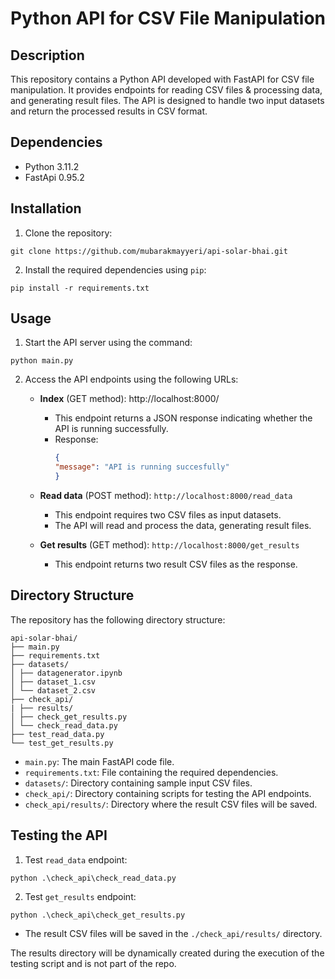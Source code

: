 # Python API for CSV File Manipulation

## Description
This repository contains a Python API developed with FastAPI for CSV file manipulation. It provides endpoints for reading CSV files & processing data, and generating result files. The API is designed to handle two input datasets and return the processed results in CSV format.

## Dependencies
- Python 3.11.2
- FastApi 0.95.2

## Installation
1. Clone the repository:
```shell
git clone https://github.com/mubarakmayyeri/api-solar-bhai.git
```

2. Install the required dependencies using `pip`:
```shell
pip install -r requirements.txt
```

## Usage
1. Start the API server using the command:
```shell
python main.py
```

2. Access the API endpoints using the following URLs:

    - **Index** (GET method): http://localhost:8000/
      - This endpoint returns a JSON response indicating whether the API is running successfully.
      - Response:
        ```json
        {
        "message": "API is running succesfully"
        }
        ```
    - **Read data** (POST method): `http://localhost:8000/read_data`
      - This endpoint requires two CSV files as input datasets.
      - The API will read and process the data, generating result files.

    - **Get results** (GET method): `http://localhost:8000/get_results`
      - This endpoint returns two result CSV files as the response.

## Directory Structure
The repository has the following directory structure:

```
api-solar-bhai/
├── main.py
├── requirements.txt
├── datasets/
│ ├── datagenerator.ipynb
│ ├── dataset_1.csv
│ └── dataset_2.csv
├── check_api/
| ├── results/
│ ├── check_get_results.py
│ └── check_read_data.py
├── test_read_data.py
└── test_get_results.py
```


- `main.py`: The main FastAPI code file.
- `requirements.txt`: File containing the required dependencies.
- `datasets/`: Directory containing sample input CSV files.
- `check_api/`: Directory containing scripts for testing the API endpoints.
- `check_api/results/`: Directory where the result CSV files will be saved.


## Testing the API

1. Test `read_data` endpoint:
```shell
python .\check_api\check_read_data.py
```

2. Test `get_results` endpoint:
```shell
python .\check_api\check_get_results.py
```
- The result CSV files will be saved in the `./check_api/results/` directory.

The results directory will be dynamically created during the execution of the testing script and is not part of the repo.